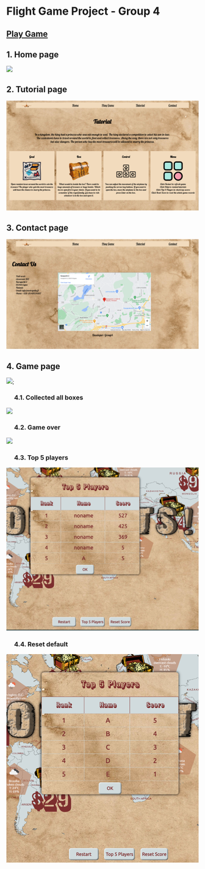 # Flight Game Project - Group 4
## <a href="https://mongpt.github.io/Flight_game_project_html/home.html">Play Game</a>
## 1. Home page
<img src="rm/rm_home.png">

## 2. Tutorial page
<img src="rm/rm_tutorial.png">

## 3. Contact page
<img src="rm/rm_contact.png">

## 4. Game page
<img src="rm/rm_playgame.png">; 

### &emsp; 4.1. Collected all boxes
<img src="rm/rm_gameOK.png">

### &emsp; 4.2. Game over
<img src="rm/rm_gameover.png">

### &emsp; 4.3. Top 5 players
<img src="rm/rm_top5.png">

### &emsp; 4.4. Reset default
<img src="rm/rm_reset.png">
